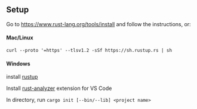 

## Setup

Go to https://www.rust-lang.org/tools/install and follow the instructions, or:

#### Mac/Linux
`curl --proto '=https' --tlsv1.2 -sSf https://sh.rustup.rs | sh`

#### Windows
install [rustup](https://static.rust-lang.org/rustup/dist/i686-pc-windows-gnu/rustup-init.exe) 


Install [rust-analyzer](https://marketplace.visualstudio.com/items?itemName=rust-lang.rust-analyzer) extension for VS Code

In directory, run `cargo init [--bin/--lib] <project name>`